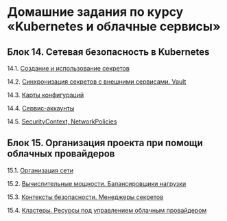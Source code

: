 # Домашние задания по курсу «Kubernetes и облачные сервисы»

## Блок 14. Сетевая безопасность в Kubernetes

14.1. [Создание и использование секретов](14.1.md)

14.2. [Синхронизация секретов с внешними сервисами. Vault](14.2.md)

14.3. [Карты конфигураций](14.3.md)

14.4. [Сервис-аккаунты](14.4.md)

14.5. [SecurityContext, NetworkPolicies](14.5.md)


## Блок 15. Организация проекта при помощи облачных провайдеров

15.1. [Организация сети](./15.1.md)

15.2. [Вычислительные мощности. Балансировщики нагрузки](./15-2.md)

15.3. [Контексты безопасности. Менеджеры секретов](./15.3.md)

15.4. [Кластеры. Ресурсы под управлением облачным провайдером](./15.4.md)
